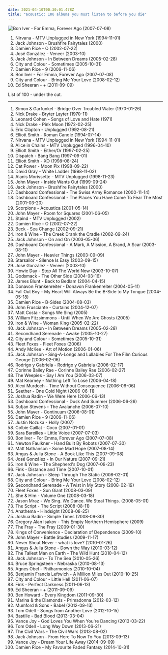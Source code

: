 ```yaml
---
date: 2021-04-10T00:30:01.478Z
title: "acoustic: 100 albums you must listen to before you die"
---
```

![Bon Iver - For Emma, Forever Ago (2007-07-08)](https://img.discogs.com/Uch80IKVlQ2hcrz3xR5xx_QoN1Y=/fit-in/400x400/filters:strip_icc():format(jpeg):mode_rgb():quality(90)/discogs-images/R-1284045-1206310312.jpeg.jpg "Bon Iver - For Emma, Forever Ago (2007-07-08)")
<ol class="albums">
<li data-cover="http://coverartarchive.org/release/b527f0f7-7735-3c77-add1-09a9e4a20abb/12060379405-500.jpg" data-tags="grunge" role="button">Nirvana - MTV Unplugged in New York (1994-11-01)</li>
<li data-cover="http://coverartarchive.org/release/34c07ea9-63ff-4d69-bfb2-279d52dda6da/27925708299-500.jpg" data-tags="acoustic" role="button">Jack Johnson - Brushfire Fairytales (2000)</li>
<li data-cover="https://img.discogs.com/ZQlQz6fBE2IohmkyyWgN2qBYtbw=/fit-in/150x150/filters:strip_icc():format(jpeg):mode_rgb():quality(90)/discogs-images/R-1222805-1202239031.jpeg.jpg" data-tags="acoustic, singer-songwriter, folk" role="button">Damien Rice - O (2002-07-22)</li>
<li data-cover="http://coverartarchive.org/release/69e16928-4321-3b7e-a191-7b3264e5ba49/3974188466-500.jpg" data-tags="singer-songwriter, acoustic" role="button">José González - Veneer (2003-10)</li>
<li data-cover="http://coverartarchive.org/release/8803a42d-59ca-4eee-83ba-61fae63856f5/6148270094-500.jpg" data-tags="acoustic" role="button">Jack Johnson - In Between Dreams (2005-02-28)</li>
<li data-cover="http://coverartarchive.org/release/bc7e4abe-5672-40d4-bb39-a72ba0293476/3375657581-500.jpg" data-tags="acoustic" role="button">City and Colour - Sometimes (2005-10-31)</li>
<li data-cover="http://coverartarchive.org/release/490595e7-8ec0-3ad1-ac51-95e816ecb24b/8345167017-500.jpg" data-tags="folk, singer-songwriter, acoustic" role="button">Damien Rice - 9 (2006-11-06)</li>
<li data-cover="https://img.discogs.com/Uch80IKVlQ2hcrz3xR5xx_QoN1Y=/fit-in/400x400/filters:strip_icc():format(jpeg):mode_rgb():quality(90)/discogs-images/R-1284045-1206310312.jpeg.jpg" data-tags="folk, indie" role="button">Bon Iver - For Emma, Forever Ago (2007-07-08)</li>
<li data-cover="https://img.discogs.com/0eNuyw42eAvnSlmXyPh0zDCY9u8=/fit-in/600x600/filters:strip_icc():format(jpeg):mode_rgb():quality(90)/discogs-images/R-1627767-1233103685.jpeg.jpg" data-tags="acoustic" role="button">City and Colour - Bring Me Your Love (2008-02-12)</li>
<li data-cover="http://coverartarchive.org/release/94ad3a58-a1cc-46a3-acf4-9cb6c1d6f032/16111056293-500.jpg" data-tags="pop, british, acoustic, ed sheeran" role="button">Ed Sheeran - + (2011-09-09)</li>
</ol>
List of 100 - under the cut.
<!-- more -->

_________________

<ol class="albums">
<li data-cover="http://coverartarchive.org/release/7c52126e-200a-4b3b-af1c-3c38d70b57b1/9272110752-500.jpg" data-tags="classic rock, singer-songwriter, 60s, folk" role="button">
Simon & Garfunkel - Bridge Over Troubled Water (1970-01-26)
</li>
<li data-cover="http://coverartarchive.org/release/93d4c2fa-6749-3820-88df-b1f6df8cf48b/11682519206-500.jpg" data-tags="folk, singer-songwriter" role="button">
Nick Drake - Bryter Layter (1970-11)
</li>
<li data-cover="http://coverartarchive.org/release/9b1b2314-fb32-4d18-98a6-0daad20b830a/16612201000-500.jpg" data-tags="folk, singer-songwriter" role="button">
Leonard Cohen - Songs of Love and Hate (1971)
</li>
<li data-cover="http://coverartarchive.org/release/2a274c12-8785-351a-9155-1d6d2dfde21c/23137783404-500.jpg" data-tags="folk, singer-songwriter" role="button">
Nick Drake - Pink Moon (1972-02-25)
</li>
<li data-cover="http://coverartarchive.org/release/fa84b81a-6d02-4d89-a515-9a6ef6df11a3/6733543940-500.jpg" data-tags="blues, acoustic" role="button">
Eric Clapton - Unplugged (1992-08-21)
</li>
<li data-cover="https://img.discogs.com/-h70gyn79TN3tHRHIc-2oEjO8g8=/fit-in/600x600/filters:strip_icc():format(jpeg):mode_rgb():quality(90)/discogs-images/R-1011028-1183849404.jpeg.jpg" data-tags="singer-songwriter" role="button">
Elliott Smith - Roman Candle (1994-07-14)
</li>
<li data-cover="http://coverartarchive.org/release/b527f0f7-7735-3c77-add1-09a9e4a20abb/12060379405-500.jpg" data-tags="grunge" role="button">
Nirvana - MTV Unplugged in New York (1994-11-01)
</li>
<li data-cover="http://coverartarchive.org/release/0e3ef21b-12b7-4fa2-b430-f3579391e41e/1623290216-500.jpg" data-tags="grunge, acoustic" role="button">
Alice in Chains - MTV Unplugged (1996-04-10)
</li>
<li data-cover="http://coverartarchive.org/release/0a5aa565-8158-4e81-9776-af8044f6cc1e/18047694847-500.jpg" data-tags="singer-songwriter" role="button">
Elliott Smith - Either/Or (1997-02-25)
</li>
<li data-cover="https://img.discogs.com/5gxQ1LoQeHr3HEeoJBkNEdrp8Vo=/fit-in/600x592/filters:strip_icc():format(jpeg):mode_rgb():quality(90)/discogs-images/R-1373145-1572188842-7674.jpeg.jpg" data-tags="dispatch, rock" role="button">
Dispatch - Bang Bang (1997-09-01)
</li>
<li data-cover="http://coverartarchive.org/release/b099e2da-e1d6-394e-85be-0807ed6ed7e0/2981134688-500.jpg" data-tags="singer-songwriter, indie" role="button">
Elliott Smith - XO (1998-08-24)
</li>
<li data-cover="http://coverartarchive.org/release/5d58d210-a58c-4532-a2f5-54c6001a063d/12639050704-500.jpg" data-tags="90s, indie, mellow" role="button">
Cat Power - Moon Pix (1998-09-22)
</li>
<li data-cover="http://coverartarchive.org/release/90e63241-4650-4e1e-b41c-058a0d9a0407/23584939765-500.jpg" data-tags="david gray" role="button">
David Gray - White Ladder (1998-11-02)
</li>
<li data-cover="http://coverartarchive.org/release/e68bc44b-f410-35cc-bf84-c0abbbcc08b8/11497364966-500.jpg" data-tags="acoustic, unplugged, live" role="button">
Alanis Morissette - MTV Unplugged (1998-11-23)
</li>
<li data-cover="http://coverartarchive.org/release/ac22031b-15c1-4323-a3f2-f6cfe61b9b9c/13116115117-500.jpg" data-tags="acoustic, john mayer" role="button">
John Mayer - Inside Wants Out (1999-09-24)
</li>
<li data-cover="http://coverartarchive.org/release/34c07ea9-63ff-4d69-bfb2-279d52dda6da/27925708299-500.jpg" data-tags="acoustic" role="button">
Jack Johnson - Brushfire Fairytales (2000)
</li>
<li data-cover="https://via.placeholder.com/450" data-tags="acoustic" role="button">
Dashboard Confessional - The Swiss Army Romance (2000-11-14)
</li>
<li data-cover="http://coverartarchive.org/release/fd3ea260-7f06-496b-aafe-7b93d2dad025/6169341657-500.jpg" data-tags="emo" role="button">
Dashboard Confessional - The Places You Have Come To Fear The Most (2001-03-20)
</li>
<li data-cover="http://coverartarchive.org/release/b0ef070f-237d-423a-8984-fe1cbf7f35a8/1290637316-500.jpg" data-tags="rock, acoustic, classic rock, scorpions" role="button">
Scorpions - Acoustica (2001-05-14)
</li>
<li data-cover="https://via.placeholder.com/450" data-tags="john mayer" role="button">
John Mayer - Room for Squares (2001-06-05)
</li>
<li data-cover="https://via.placeholder.com/450" data-tags="staind, acoustic" role="button">
Staind - MTV Unplugged (2002)
</li>
<li data-cover="https://img.discogs.com/ZQlQz6fBE2IohmkyyWgN2qBYtbw=/fit-in/150x150/filters:strip_icc():format(jpeg):mode_rgb():quality(90)/discogs-images/R-1222805-1202239031.jpeg.jpg" data-tags="acoustic, singer-songwriter, folk" role="button">
Damien Rice - O (2002-07-22)
</li>
<li data-cover="http://coverartarchive.org/release/09dc8894-bb52-4edd-a31b-e74e30753a44/7066111416-500.jpg" data-tags="singer-songwriter, acoustic, beck" role="button">
Beck - Sea Change (2002-09-21)
</li>
<li data-cover="http://coverartarchive.org/release/e270a453-a6c5-4bbc-91d7-5e4378e7d08c/2500642993-500.jpg" data-tags="folk, indie, acoustic" role="button">
Iron & Wine - The Creek Drank the Cradle (2002-09-24)
</li>
<li data-cover="http://coverartarchive.org/release/972a10fd-c0b7-47c4-9c72-267a8e6aec38/23562352835-500.jpg" data-tags="acoustic, jack johnson" role="button">
Jack Johnson - On and On (2003-05-06)
</li>
<li data-cover="http://coverartarchive.org/release/a286be17-96f0-3dee-9c66-d8972a04d4e9/1742724035-500.jpg" data-tags="emo" role="button">
Dashboard Confessional - A Mark, A Mission, A Brand, A Scar (2003-08-11)
</li>
<li data-cover="http://coverartarchive.org/release/de5686c7-a301-476e-b4df-61f67f83824b/6621900880-500.jpg" data-tags="john mayer, rock" role="button">
John Mayer - Heavier Things (2003-09-09)
</li>
<li data-cover="https://img.discogs.com/jrWVzobDRoF5M8iFRO0_ha-z8PQ=/fit-in/600x592/filters:strip_icc():format(jpeg):mode_rgb():quality(90)/discogs-images/R-434193-1482085620-7376.jpeg.jpg" data-tags="britpop, indie rock" role="button">
Starsailor - Silence Is Easy (2003-09-15)
</li>
<li data-cover="http://coverartarchive.org/release/69e16928-4321-3b7e-a191-7b3264e5ba49/3974188466-500.jpg" data-tags="singer-songwriter, acoustic" role="button">
José González - Veneer (2003-10)
</li>
<li data-cover="http://coverartarchive.org/release/2d9065e5-de47-43ff-865f-42c110e7b6f6/6247631110-500.jpg" data-tags="singer-songwriter, acoustic" role="button">
Howie Day - Stop All The World Now (2003-10-07)
</li>
<li data-cover="http://coverartarchive.org/release/db367585-903f-4e9b-94f9-02093795dc2f/14971932845-500.jpg" data-tags="acoustic" role="button">
Godsmack - The Other Side (2004-03-16)
</li>
<li data-cover="http://coverartarchive.org/release/f4cde382-f2c4-40e2-944a-8a01a97990be/5656611590-500.jpg" data-tags="james blunt, pop" role="button">
James Blunt - Back to Bedlam (2004-04-15)
</li>
<li data-cover="http://coverartarchive.org/release/570e3951-5811-462e-af10-a5571406d2e1/16436830735-500.jpg" data-tags="acoustic, folk pop surf singer, surf" role="button">
Donavon Frankenreiter - Donavon Frankenreiter (2004-05-11)
</li>
<li data-cover="http://coverartarchive.org/release/fc2b4c7a-a7e3-4756-bcec-cd3e9a2ce4b7/28392699788-500.jpg" data-tags="acoustic" role="button">
Fall Out Boy - My Heart Will Always Be the B-Side to My Tongue (2004-05-18)
</li>
<li data-cover="http://coverartarchive.org/release/79f75593-94ca-4b24-bfdb-91c0b9395b39/13538432061-500.jpg" data-tags="damien rice, acoustic, live" role="button">
Damien Rice - B-Sides (2004-08-03)
</li>
<li data-cover="https://img.discogs.com/5vuK3ehYd8gQaKMvS8bKtBzoWpc=/fit-in/600x593/filters:strip_icc():format(jpeg):mode_rgb():quality(90)/discogs-images/R-1204862-1528965128-4993.jpeg.jpg" data-tags="acoustic" role="button">
John Frusciante - Curtains (2004-12-07)
</li>
<li data-cover="https://via.placeholder.com/450" data-tags="singer-songwriter, acoustic" role="button">
Matt Costa - Songs We Sing (2005)
</li>
<li data-cover="http://coverartarchive.org/release/ec76f7c5-59b0-44bb-8140-7bdb050e268e/8881548095-500.jpg" data-tags="acoustic" role="button">
William Fitzsimmons - Until When We Are Ghosts (2005)
</li>
<li data-cover="http://coverartarchive.org/release/e1eb508e-06ac-4f4d-949d-e836726ac258/10364697005-500.jpg" data-tags="folk, acoustic, indie" role="button">
Iron & Wine - Woman King (2005-02-22)
</li>
<li data-cover="http://coverartarchive.org/release/8803a42d-59ca-4eee-83ba-61fae63856f5/6148270094-500.jpg" data-tags="acoustic" role="button">
Jack Johnson - In Between Dreams (2005-02-28)
</li>
<li data-cover="http://coverartarchive.org/release/15a9cca2-cd9e-4aac-9828-b85f184b1f84/24240958685-500.jpg" data-tags="acoustic, emo" role="button">
Secondhand Serenade - Awake (2005-10-27)
</li>
<li data-cover="http://coverartarchive.org/release/bc7e4abe-5672-40d4-bb39-a72ba0293476/3375657581-500.jpg" data-tags="acoustic" role="button">
City and Colour - Sometimes (2005-10-31)
</li>
<li data-cover="http://coverartarchive.org/release/b71b6a8f-b6c4-4d25-98e4-6c72b2474667/2730327014-500.jpg" data-tags="folk, indie" role="button">
Fleet Foxes - Fleet Foxes (2006)
</li>
<li data-cover="http://coverartarchive.org/release/27a0c006-98f3-428a-a945-56a2ab39f070/15577024250-500.jpg" data-tags="acoustic, guitar" role="button">
Andy McKee - Art of Motion (2006-01-06)
</li>
<li data-cover="http://coverartarchive.org/release/5bf551f7-96be-3f50-8ae4-9895eb26af9a/7965698121-500.jpg" data-tags="acoustic" role="button">
Jack Johnson - Sing-A-Longs and Lullabies For The Film Curious George (2006-02-06)
</li>
<li data-cover="http://coverartarchive.org/release/88942202-c6b5-3dff-a286-5f1a0d20bca2/16038716231-500.jpg" data-tags="guitar, acoustic, instrumental" role="button">
Rodrigo y Gabriela - Rodrigo y Gabriela (2006-02-17)
</li>
<li data-cover="https://img.discogs.com/cJD9YaMrOcFcA8aD_WRJTCk8vCM=/fit-in/600x595/filters:strip_icc():format(jpeg):mode_rgb():quality(90)/discogs-images/R-3635262-1391952508-1369.jpeg.jpg" data-tags="soul" role="button">
Corinne Bailey Rae - Corinne Bailey Rae (2006-02-27)
</li>
<li data-cover="http://coverartarchive.org/release/d6899a2a-4874-4be3-b411-b579596e992d/1386227079-500.jpg" data-tags="folk" role="button">
The Weepies - Say I Am You (2006-03-07)
</li>
<li data-cover="https://img.discogs.com/ihYWSmPw0AwWWyMFFIaHYTuzsU8=/fit-in/220x219/filters:strip_icc():format(jpeg):mode_rgb():quality(90)/discogs-images/R-2116301-1439610592-2602.jpeg.jpg" data-tags="mat kearney" role="button">
Mat Kearney - Nothing Left To Lose (2006-04-18)
</li>
<li data-cover="http://coverartarchive.org/release/c7f170ef-5b55-4711-8820-48dac859f5e2/5105968554-500.jpg" data-tags="indie, folk, singer-songwriter" role="button">
Alexi Murdoch - Time Without Consequence (2006-06-06)
</li>
<li data-cover="http://coverartarchive.org/release/b1f237d6-edf1-46f8-971c-a7280b53bdc6/1068689504-500.jpg" data-tags="acoustic" role="button">
Seether - One Cold Night (2006-06-11)
</li>
<li data-cover="https://img.discogs.com/XvPfiUyNYnGMcQ3sgYiddCGTqLc=/fit-in/453x450/filters:strip_icc():format(jpeg):mode_rgb():quality(90)/discogs-images/R-2735564-1299014714.jpeg.jpg" data-tags="acoustic, folk, joshua radin" role="button">
Joshua Radin - We Were Here (2006-06-13)
</li>
<li data-cover="https://img.discogs.com/QPMnXIE11R-Bfg_UmDD19W68Udc=/fit-in/500x500/filters:strip_icc():format(jpeg):mode_rgb():quality(90)/discogs-images/R-1288391-1206675152.jpeg.jpg" data-tags="emo" role="button">
Dashboard Confessional - Dusk And Summer (2006-06-26)
</li>
<li data-cover="http://coverartarchive.org/release/84d537c0-bc24-43dc-ba55-377c25e9c17a/15824345226-500.jpg" data-tags="indie, acoustic" role="button">
Sufjan Stevens - The Avalanche (2006-07-10)
</li>
<li data-cover="http://coverartarchive.org/release/8aa81e40-71f1-4a39-a631-cb06703348d4/3717995933-500.jpg" data-tags="blues, john mayer" role="button">
John Mayer - Continuum (2006-08-01)
</li>
<li data-cover="http://coverartarchive.org/release/490595e7-8ec0-3ad1-ac51-95e816ecb24b/8345167017-500.jpg" data-tags="folk, singer-songwriter, acoustic" role="button">
Damien Rice - 9 (2006-11-06)
</li>
<li data-cover="http://coverartarchive.org/release/7dc3d8cb-900a-4816-9985-14be12cf989a/4421812716-500.jpg" data-tags="acoustic" role="button">
Justin Nozuka - Holly (2007)
</li>
<li data-cover="http://coverartarchive.org/release/402e7158-57a2-48c1-9ecc-83a78f3f6c8e/2859644033-500.jpg" data-tags="pop" role="button">
Colbie Caillat - Coco (2007-01-01)
</li>
<li data-cover="http://coverartarchive.org/release/bb65a0e6-41c3-42dc-be56-1e2064eb1b2f/13725245197-500.jpg" data-tags="pop" role="button">
Sara Bareilles - Little Voice (2007-07-03)
</li>
<li data-cover="https://img.discogs.com/Uch80IKVlQ2hcrz3xR5xx_QoN1Y=/fit-in/400x400/filters:strip_icc():format(jpeg):mode_rgb():quality(90)/discogs-images/R-1284045-1206310312.jpeg.jpg" data-tags="folk, indie" role="button">
Bon Iver - For Emma, Forever Ago (2007-07-08)
</li>
<li data-cover="http://coverartarchive.org/release/eb09be91-a6c4-44f0-80a9-196c6a3372d8/21084805447-500.jpg" data-tags="british, somgwriters" role="button">
Newton Faulkner - Hand Built By Robots (2007-07-30)
</li>
<li data-cover="http://coverartarchive.org/release/29e89c60-faff-4d58-8340-6e5d10b6b421/11894480075-500.jpg" data-tags="rock" role="button">
Matt Nathanson - Some Mad Hope (2007-08-14)
</li>
<li data-cover="http://coverartarchive.org/release/43ff3450-f35f-40ad-986b-01703287dc6d/2638757408-500.jpg" data-tags="folk, acoustic, indie folk" role="button">
Angus & Julia Stone - A Book Like This (2007-09-08)
</li>
<li data-cover="http://coverartarchive.org/release/008b9132-e69c-3da5-9325-614c0dc52a2b/5686336691-500.jpg" data-tags="acoustic" role="button">
José González - In Our Nature (2007-09-21)
</li>
<li data-cover="http://coverartarchive.org/release/8211db1a-cbdb-3443-bb30-07e801e4272b/19801900502-500.jpg" data-tags="folk, indie" role="button">
Iron & Wine - The Shepherd's Dog (2007-09-23)
</li>
<li data-cover="http://coverartarchive.org/release/565ecac2-2a18-3f3e-9026-b3cb7b7e567e/15591829201-500.jpg" data-tags="acoustic, ninja tune" role="button">
Fink - Distance and Time (2007-10-01)
</li>
<li data-cover="https://via.placeholder.com/450" data-tags="acoustic" role="button">
Jack Johnson - Sleep Through The Static (2008-02-01)
</li>
<li data-cover="https://img.discogs.com/0eNuyw42eAvnSlmXyPh0zDCY9u8=/fit-in/600x600/filters:strip_icc():format(jpeg):mode_rgb():quality(90)/discogs-images/R-1627767-1233103685.jpeg.jpg" data-tags="acoustic" role="button">
City and Colour - Bring Me Your Love (2008-02-12)
</li>
<li data-cover="https://img.discogs.com/vwxoIJCM0ix4bNSbrNeDi9zXeaY=/fit-in/320x320/filters:strip_icc():format(jpeg):mode_rgb():quality(90)/discogs-images/R-1839737-1265109088.jpeg.jpg" data-tags="emo, acoustic" role="button">
Secondhand Serenade - A Twist in My Story (2008-02-19)
</li>
<li data-cover="http://coverartarchive.org/release/a1cdc0b6-8792-3b96-9cbe-0cd7f6508f46/25519399010-500.jpg" data-tags="folk, indie folk, subpop" role="button">
Fleet Foxes - Sun Giant (2008-03-09)
</li>
<li data-cover="http://coverartarchive.org/release/ee79e860-68e7-46ad-bebb-8a003a1dc7a4/4804280407-500.jpg" data-tags="indie" role="button">
She & Him - Volume One (2008-03-18)
</li>
<li data-cover="http://coverartarchive.org/release/17de02f3-5ee1-41c9-9ba4-42bca40dd848/2223304263-500.jpg" data-tags="singer-songwriter, pop, acoustic" role="button">
Jason Mraz - We Sing. We Dance. We Steal Things. (2008-05-01)
</li>
<li data-cover="http://coverartarchive.org/release/1df1d4e8-ef3c-3513-b982-845edd9c371b/6635580720-500.jpg" data-tags="pop rock" role="button">
The Script - The Script (2008-08-11)
</li>
<li data-cover="http://coverartarchive.org/release/c0c588fc-5669-4b8f-b25c-560111e0bbba/5284367213-500.jpg" data-tags="acoustic, progressive rock" role="button">
Anathema - Hindsight (2008-08-25)
</li>
<li data-cover="https://via.placeholder.com/450" data-tags="acoustic" role="button">
Joshua Radin - Simple Times (2008-09-30)
</li>
<li data-cover="http://coverartarchive.org/release/a9f1fa02-8290-449a-95ee-e88c53a3e60b/13153183313-500.jpg" data-tags="rock, singer-songwriter, acoustic, americana, adult contemporary, folk rock, singer/songwriter, gregory alan isakov" role="button">
Gregory Alan Isakov - This Empty Northern Hemisphere (2009)
</li>
<li data-cover="http://coverartarchive.org/release/52711131-54dc-3d9b-9cc1-1e8cd8bfe928/28917100418-500.jpg" data-tags="rock, alternative rock" role="button">
The Fray - The Fray (2009-01-30)
</li>
<li data-cover="http://coverartarchive.org/release/14b6ef82-a25f-3698-b1d1-4c2a53133685/27492842731-500.jpg" data-tags="folk" role="button">
Kings of Convenience - Declaration of Dependence (2009-10)
</li>
<li data-cover="https://img.discogs.com/cWw7xadx3QlRinvl0Dc48dVMcJU=/fit-in/225x225/filters:strip_icc():format(jpeg):mode_rgb():quality(90)/discogs-images/R-9096731-1474718495-9289.jpeg.jpg" data-tags="pop" role="button">
John Mayer - Battle Studies (2009-11-17)
</li>
<li data-cover="http://coverartarchive.org/release/4ad77ab2-75a0-48d1-a00b-745000a6614e/17601301658-500.jpg" data-tags="acoustic, less than 40 minutes" role="button">
Never Shout Never - what is love? (2010-01-26)
</li>
<li data-cover="https://img.discogs.com/LrhznqUrhrbnOX4LXZY3sr6kwJw=/fit-in/293x293/filters:strip_icc():format(jpeg):mode_rgb():quality(90)/discogs-images/R-2187241-1268704983.jpeg.jpg" data-tags="folk, australian, acoustic, indie" role="button">
Angus & Julia Stone - Down the Way (2010-03-12)
</li>
<li data-cover="http://coverartarchive.org/release/da3b6651-add3-458f-8f43-0eb211afe9b1/26402641631-500.jpg" data-tags="folk" role="button">
The Tallest Man on Earth - The Wild Hunt (2010-04-12)
</li>
<li data-cover="http://coverartarchive.org/release/b9c43a32-116c-4b13-aee5-1b327f544334/23563622864-500.jpg" data-tags="acoustic, jack johnson" role="button">
Jack Johnson - To The Sea (2010-05-26)
</li>
<li data-cover="http://coverartarchive.org/release/1782be70-4a31-4ff8-a0a8-33a72a2ae7a4/11006677943-500.jpg" data-tags="folk, rock" role="button">
Bruce Springsteen - Nebraska (2010-08-13)
</li>
<li data-cover="http://coverartarchive.org/release/8e211044-0d50-4d93-a010-a006a3c4057c/1929739348-500.jpg" data-tags="acoustic, instrumental, ambient, female vocal" role="button">
Agnes Obel - Philharmonics (2010-10-04)
</li>
<li data-cover="https://img.discogs.com/vRpvXCe6inE8vMVH0Qt7yzI7oM0=/fit-in/265x279/filters:strip_icc():format(jpeg):mode_rgb():quality(90)/discogs-images/R-2713020-1297686499.jpeg.jpg" data-tags="folk, singer-songwriter, acoustic, indie folk, dirty hit, benjamin francis leftwich" role="button">
Benjamin Francis Leftwich - A Million Miles Out (2010-10-25)
</li>
<li data-cover="http://coverartarchive.org/release/406d16d1-f572-41c8-ac54-2c715502f76b/4764705431-500.jpg" data-tags="folk rock, indie" role="button">
City and Colour - Little Hell (2011-06-07)
</li>
<li data-cover="https://img.discogs.com/9-ToslPLKgCDbzLLN4fn9MnPOjk=/fit-in/600x552/filters:strip_icc():format(jpeg):mode_rgb():quality(90)/discogs-images/R-2946107-1506683308-1338.jpeg.jpg" data-tags="folk, acoustic, alternative" role="button">
Fink - Perfect Darkness (2011-06-13)
</li>
<li data-cover="http://coverartarchive.org/release/94ad3a58-a1cc-46a3-acf4-9cb6c1d6f032/16111056293-500.jpg" data-tags="pop, british, acoustic, ed sheeran" role="button">
Ed Sheeran - + (2011-09-09)
</li>
<li data-cover="http://coverartarchive.org/release/9a04148d-c342-47d8-8703-d51109b9dbc5/5046500846-500.jpg" data-tags="folk" role="button">
Ben Howard - Every Kingdom (2011-09-30)
</li>
<li data-cover="https://img.discogs.com/rsW1eVsF4UFIMHKRWKc0jADwBeo=/fit-in/600x565/filters:strip_icc():format(jpeg):mode_rgb():quality(90)/discogs-images/R-15348184-1590105778-7101.jpeg.jpg" data-tags="pop, acoustic" role="button">
Marina & the Diamonds - Primadonna (2012-03-12)
</li>
<li data-cover="http://coverartarchive.org/release/5e41ce0d-ce16-4a00-83bb-8e0e41d67cbb/2484391424-500.jpg" data-tags="folk, indie, british" role="button">
Mumford & Sons - Babel (2012-09-13)
</li>
<li data-cover="http://coverartarchive.org/release/3151b89c-bc33-4304-9b0c-04158417b641/11082339511-500.jpg" data-tags="chillout, indie, folk, acoustic, listen, another love, songs played on kslu" role="button">
Tom Odell - Songs from Another Love (2012-10-15)
</li>
<li data-cover="http://coverartarchive.org/release/99d80ba7-516e-4058-8c01-ab04e4ccca4b/11232970334-500.jpg" data-tags="british, rock, indietronica" role="button">
Bastille - Bad Blood (2013-03-04)
</li>
<li data-cover="http://coverartarchive.org/release/7c66e5f4-b6d6-4c21-85c5-442efa031936/7109966435-500.jpg" data-tags="acoustic" role="button">
Vance Joy - God Loves You When You're Dancing (2013-03-22)
</li>
<li data-cover="http://coverartarchive.org/release/d8997b1d-3345-4750-a7e6-fe19b96a96f3/4436735162-500.jpg" data-tags="indie, chill, singer-songwriter, acoustic, columbia records, sony music, in my vinyl collection" role="button">
Tom Odell - Long Way Down (2013-06-21)
</li>
<li data-cover="http://coverartarchive.org/release/75b78092-f898-47fa-a2f0-ccc061f277e8/4825372811-500.jpg" data-tags="folk, indie rock, usa, acoustic, americana, alt folk, indie folk, alt country, alternative country, 10s, 2010s, monochrome album covers, american group, grammy winner 2014" role="button">
The Civil Wars - The Civil Wars (2013-08-02)
</li>
<li data-cover="https://via.placeholder.com/450" data-tags="acoustic, jackj" role="button">
Jack Johnson - From Here To Now To You (2013-09-13)
</li>
<li data-cover="http://coverartarchive.org/release/32269431-0747-4ec2-a2b9-84abfaa499ee/8007239303-500.jpg" data-tags="indie, indie folk" role="button">
Vance Joy - Dream Your Life Away (2014-09-09)
</li>
<li data-cover="http://coverartarchive.org/release/a5bb7a1b-f162-44a0-b833-69fb8bf13125/8706849113-500.jpg" data-tags="folk, acoustic, indie folk" role="button">
Damien Rice - My Favourite Faded Fantasy (2014-10-31)
</li>
</ol>